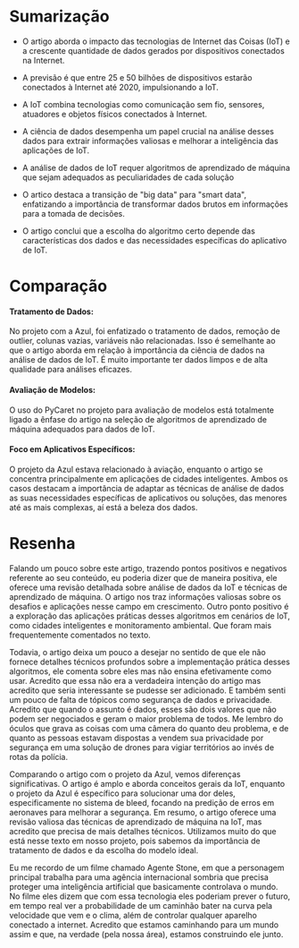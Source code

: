# Sumarização

- O artigo aborda o impacto das tecnologias de Internet das Coisas (IoT) e a crescente quantidade de dados gerados por dispositivos conectados na Internet.

- A previsão é que entre 25 e 50 bilhões de dispositivos estarão conectados à Internet até 2020, impulsionando a IoT.

- A IoT combina tecnologias como comunicação sem fio, sensores, atuadores e objetos físicos conectados à Internet.

- A ciência de dados desempenha um papel crucial na análise desses dados para extrair informações valiosas e melhorar a inteligência das aplicações de IoT.

- A análise de dados de IoT requer algoritmos de aprendizado de máquina que sejam adequados as peculiaridades de cada solução

- O artico destaca a transição de "big data" para "smart data", enfatizando a importância de transformar dados brutos em informações para a tomada de decisões.

- O artigo conclui que a escolha do algoritmo certo depende das características dos dados e das necessidades específicas do aplicativo de IoT.

# Comparação

#### Tratamento de Dados:
No projeto com a Azul, foi enfatizado o tratamento de dados, remoção de outlier, colunas vazias, variáveis não relacionadas. Isso é semelhante ao que o artigo aborda em relação à importância da ciência de dados na análise de dados de IoT. É muito importante ter dados limpos e de alta qualidade para análises eficazes.

#### Avaliação de Modelos:
O uso do PyCaret no projeto para avaliação de modelos está totalmente ligado a ênfase do artigo na seleção de algoritmos de aprendizado de máquina adequados para dados de IoT.

#### Foco em Aplicativos Específicos:
O projeto da Azul estava relacionado à aviação, enquanto o artigo se concentra principalmente em aplicações de cidades inteligentes. Ambos os casos destacam a importância de adaptar as técnicas de análise de dados as suas necessidades específicas de aplicativos ou soluções, das menores até as mais complexas, aí está a beleza dos dados.

# Resenha

Falando um pouco sobre este artigo, trazendo pontos positivos e negativos referente ao seu conteúdo, eu poderia dizer que de maneira positiva, ele oferece uma revisão detalhada sobre análise de dados da IoT e técnicas de aprendizado de máquina. O artigo nos traz informações valiosas sobre os desafios e aplicações nesse campo em crescimento. Outro ponto positivo é a exploração das aplicações práticas desses algoritmos em cenários de IoT, como cidades inteligentes e monitoramento ambiental. Que foram mais frequentemente comentados no texto.

Todavia, o artigo deixa um pouco a desejar no sentido de que ele não fornece detalhes técnicos profundos sobre a implementação prática desses algoritmos, ele comenta sobre eles mas não ensina efetivamente como usar. Acredito que essa não era a verdadeira intenção do artigo mas acredito que seria interessante se pudesse ser adicionado. E também senti um pouco de falta de tópicos como segurança de dados e privacidade. Acredito que quando o assunto é dados, esses são dois valores que não podem ser negociados e geram o maior problema de todos. Me lembro do óculos que grava as coisas com uma câmera do quanto deu problema, e de quanto as pessoas estavam dispostas a vendem sua privacidade por segurança em uma solução de drones para vigiar territórios ao invés de rotas da polícia.

Comparando o artigo com o projeto da Azul, vemos diferenças significativas. O artigo é amplo e aborda conceitos gerais da IoT, enquanto o projeto da Azul é específico para solucionar uma dor deles, especificamente no sistema de bleed, focando na predição de erros em aeronaves para melhorar a segurança. Em resumo, o artigo oferece uma revisão valiosa das técnicas de aprendizado de máquina na IoT, mas acredito que precisa de mais detalhes técnicos. Utilizamos muito do que está nesse texto em nosso projeto, pois sabemos da importância de tratamento de dados e da escolha do modelo ideal.

Eu me recordo de um filme chamado Agente Stone, em que a personagem principal trabalha para uma agência internacional sombria que precisa proteger uma inteligência artificial que basicamente controlava o mundo. No filme eles dizem que com essa tecnologia eles poderiam prever o futuro, em tempo real ver a probabilidade de um caminhão bater na curva pela velocidade que vem e o clima, além de controlar qualquer aparelho conectado a internet. Acredito que estamos caminhando para um mundo assim e que, na verdade (pela nossa área), estamos construindo ele junto.
